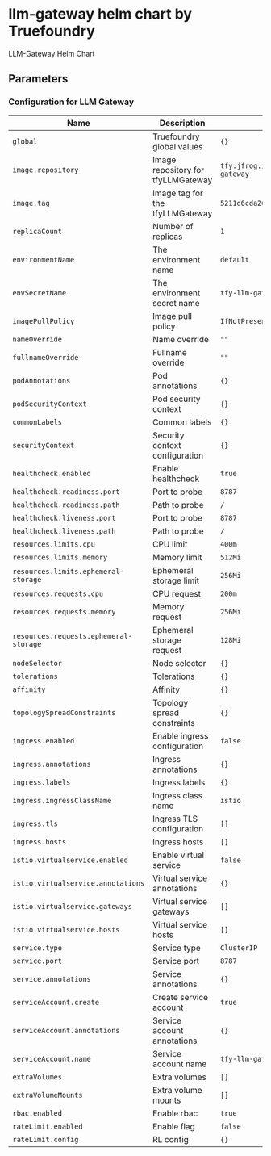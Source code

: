 # llm-gateway helm chart by Truefoundry
LLM-Gateway Helm Chart 

## Parameters

### Configuration for LLM Gateway

| Name                                   | Description                        | Value                                             |
| -------------------------------------- | ---------------------------------- | ------------------------------------------------- |
| `global`                               | Truefoundry global values          | `{}`                                              |
| `image.repository`                     | Image repository for tfyLLMGateway | `tfy.jfrog.io/tfy-private-images/tfy-llm-gateway` |
| `image.tag`                            | Image tag for the tfyLLMGateway    | `5211d6cda26242d296e20b0d3342d6205f28e92a`        |
| `replicaCount`                         | Number of replicas                 | `1`                                               |
| `environmentName`                      | The environment name               | `default`                                         |
| `envSecretName`                        | The environment secret name        | `tfy-llm-gateway-env-secret`                      |
| `imagePullPolicy`                      | Image pull policy                  | `IfNotPresent`                                    |
| `nameOverride`                         | Name override                      | `""`                                              |
| `fullnameOverride`                     | Fullname override                  | `""`                                              |
| `podAnnotations`                       | Pod annotations                    | `{}`                                              |
| `podSecurityContext`                   | Pod security context               | `{}`                                              |
| `commonLabels`                         | Common labels                      | `{}`                                              |
| `securityContext`                      | Security context configuration     | `{}`                                              |
| `healthcheck.enabled`                  | Enable healthcheck                 | `true`                                            |
| `healthcheck.readiness.port`           | Port to probe                      | `8787`                                            |
| `healthcheck.readiness.path`           | Path to probe                      | `/`                                               |
| `healthcheck.liveness.port`            | Port to probe                      | `8787`                                            |
| `healthcheck.liveness.path`            | Path to probe                      | `/`                                               |
| `resources.limits.cpu`                 | CPU limit                          | `400m`                                            |
| `resources.limits.memory`              | Memory limit                       | `512Mi`                                           |
| `resources.limits.ephemeral-storage`   | Ephemeral storage limit            | `256Mi`                                           |
| `resources.requests.cpu`               | CPU request                        | `200m`                                            |
| `resources.requests.memory`            | Memory request                     | `256Mi`                                           |
| `resources.requests.ephemeral-storage` | Ephemeral storage request          | `128Mi`                                           |
| `nodeSelector`                         | Node selector                      | `{}`                                              |
| `tolerations`                          | Tolerations                        | `{}`                                              |
| `affinity`                             | Affinity                           | `{}`                                              |
| `topologySpreadConstraints`            | Topology spread constraints        | `{}`                                              |
| `ingress.enabled`                      | Enable ingress configuration       | `false`                                           |
| `ingress.annotations`                  | Ingress annotations                | `{}`                                              |
| `ingress.labels`                       | Ingress labels                     | `{}`                                              |
| `ingress.ingressClassName`             | Ingress class name                 | `istio`                                           |
| `ingress.tls`                          | Ingress TLS configuration          | `[]`                                              |
| `ingress.hosts`                        | Ingress hosts                      | `[]`                                              |
| `istio.virtualservice.enabled`         | Enable virtual service             | `false`                                           |
| `istio.virtualservice.annotations`     | Virtual service annotations        | `{}`                                              |
| `istio.virtualservice.gateways`        | Virtual service gateways           | `[]`                                              |
| `istio.virtualservice.hosts`           | Virtual service hosts              | `[]`                                              |
| `service.type`                         | Service type                       | `ClusterIP`                                       |
| `service.port`                         | Service port                       | `8787`                                            |
| `service.annotations`                  | Service annotations                | `{}`                                              |
| `serviceAccount.create`                | Create service account             | `true`                                            |
| `serviceAccount.annotations`           | Service account annotations        | `{}`                                              |
| `serviceAccount.name`                  | Service account name               | `tfy-llm-gateway`                                 |
| `extraVolumes`                         | Extra volumes                      | `[]`                                              |
| `extraVolumeMounts`                    | Extra volume mounts                | `[]`                                              |
| `rbac.enabled`                         | Enable rbac                        | `true`                                            |
| `rateLimit.enabled`                    | Enable flag                        | `false`                                           |
| `rateLimit.config`                     | RL config                          | `{}`                                              |
